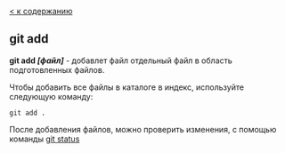 [< к содержанию](./readme.md)

## git add

**git add *[файл]*** - добавлет файл отдельный файл в область подготовленных файлов.

Чтобы добавить все файлы в каталоге в индекс, используйте следующую команду:

```bash=
git add .
```
После добавления файлов, можно проверить изменения, с помощью команды <u>[git status](./status.md)</u>